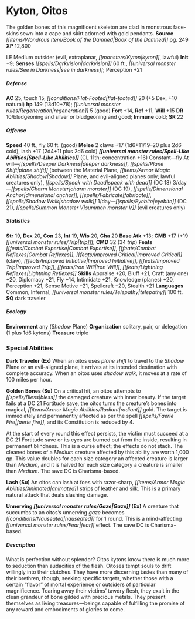 ﻿---
cssclass: [monsters]
title1: Kyton, Oitos
desc_short: The golden bones of this magnificent skeleton are clad in monstrous face-skins
  sewn into a cape and skirt adorned with gold pendants.
title2: Oitos
CR: 11
sources:
- name: Book of the Damned
  page: 249
  link: http://paizo.com/products/btpy9tok
XP: 12800
alignment: LE
size: Medium
type: outsider
subtypes:
- evil
- extraplanar
- kyton
- lawful
initiative:
  bonus: 9
senses:
  darkvision: 60
  see in darkness: true
AC:
  AC: 25
  touch: 15
  flat_footed: 20
  components:
    dex: 5
    natural: 10
HP:
  HP: 149
  long: 13d10+78
  regeneration: 5
  regeneration_weakness: good
saves:
  fort: 14
  ref: 11
  will: 15
DR:
- amount: 10
  weakness: bludgeoning and silver or bludgeoning and good
immunities:
- cold
SR: 22
speeds:
  base: 40
  fly: 60
  fly_maneuverability: good
attacks:
  melee:
  - - text: 2 claws +17 (1d6+11/19-20 plus 2d6 cold)
      entries:
      - - damage: 1d6+11
          crit_range: 19-20
        - damage: 2d6
          type: cold
      count: 2
      attack: claws
      bonus:
      - 17
    - text: lash +17 (2d4+11 plus 2d6 cold)
      entries:
      - - damage: 2d4+11
        - damage: 2d6
          type: cold
      attack: lash
      bonus:
      - 17
spell_like_abilities:
  entries:
  - name: fly
    source: default
    freq: Constant
  - name: deeper darkness
    source: default
    freq: At will
  - name: plane shift
    source: default
    freq: At will
    paren_text: between the Material Plane, Shadow Plane, and evil-aligned planes
      only; lawful creatures only
  - name: speak with dead
    source: default
    freq: At will
    DC: 18
  - name: charm monster
    source: default
    freq: 3/day
    DC: 19
  - name: dimensional anchor
    source: default
    freq: 3/day
  - name: fabricate
    source: default
    freq: 3/day
  - name: shadow walk
    source: default
    freq: 3/day
  - name: eyebite
    source: default
    freq: 1/day
    DC: 21
  - name: summon monster V
    source: default
    freq: 1/day
    other: evil creatures only
  sources:
  - name: default
    CL: 11
    concentration: 16
ability_scores:
  STR: 19
  DEX: 20
  CON: 23
  INT: 19
  WIS: 20
  CHA: 20
BAB: 13
CMB: 17
CMB_other: +19 trip
CMD: 32
CMD_other: 34 trip
feats:
- name: Combat Expertise
- name: Combat Reflexes
- name: Improved Critical (claw)
- name: Improved Initiative
- name: Improved Trip
- name: Iron Will
- name: Lightning Reflexes
skills:
  Appraise: 20
  Bluff: 21
  Craft (any one): 20
  Diplomacy: 21
  Fly: 14
  Intimidate: 21
  Knowledge (planes): 20
  Perception: 21
  Sense Motive: 21
  Spellcraft: 20
  Stealth: 21
languages:
- Common
- Infernal
- telepathy 100 ft.
special_qualities:
- dark traveler
ecology:
  environment: any (Shadow Plane)
  organization: solitary, pair, or delegation (1 plus 1d6 kytons)
  treasure_type: triple
special_abilities:
  Dark Traveler (Ex): When an oitos uses plane shift to travel to the Shadow Plane
    or an evil-aligned plane, it arrives at its intended destination with complete
    accuracy. When an oitos uses shadow walk, it moves at a rate of 100 miles per
    hour.
  Golden Bones (Su): |-
    On a critical hit, an oitos attempts to bless the damaged creature with inner beauty. If the target fails at a DC 21 Fortitude save, the oitos turns the creature's bones into magical, radiant gold. The target is immediately and permanently affected as per the spell faerie fire, and its Constitution is reduced by 4.

     At the start of every round this effect persists, the victim must succeed at a DC 21 Fortitude save or its eyes are burned out from the inside, resulting in permanent blindness. This is a curse effect; the effects do not stack. The cleaned bones of a Medium creature affected by this ability are worth 1,000 gp. This value doubles for each size category an affected creature is larger than Medium, and it is halved for each size category a creature is smaller than Medium. The save DC is Charisma-based.
  Lash (Su): An oitos can lash at foes with razor-sharp, animated strips of leather
    and silk. This is a primary natural attack that deals slashing damage.
  Unnerving Gaze (Ex): A creature that succumbs to an oitos's unnerving gaze becomes
    nauseated for 1 round. This is a mind-affecting fear effect. The save DC is Charisma-based.
desc_long: What is perfection without splendor? Oitos kytons know there is much more
  to seduction than audacities of the flesh. Oitoses tempt souls to drift willingly
  into their clutches. They have more discerning tastes than many of their brethren,
  though, seeking specific targets, whether those with a certain “flavor” of mortal
  experience or outsiders of particular magnificence. Tearing away their victims'
  tawdry flesh, they exalt in the clean grandeur of bone gilded with precious metals.
  They present themselves as living treasures-beings capable of fulfilling the promise
  of any reward and embodiments of glories to come.

---

# Kyton, Oitos
The golden bones of this magnificent skeleton are clad in monstrous face-skins sewn into a cape and skirt adorned with gold pendants.
**Source** _[[items/Wondrous Item/Book of the Damned|Book of the Damned]]_ pg. 249
**XP** 12,800

LE Medium outsider (evil, extraplanar, _[[monsters/Kyton|kyton]]_, lawful)
**Init** +9; **Senses** _[[spells/Darkvision|darkvision]]_ 60 ft., _[[universal monster rules/See in Darkness|see in darkness]]_; Perception +21

##### Defense

**AC** 25, touch 15, _[[conditions/Flat-Footed|flat-footed]]_ 20 (+5 Dex, +10 natural)
**hp** 149 (13d10+78); _[[universal monster rules/Regeneration|regeneration]]_ 5 (good)
**Fort** +14, **Ref** +11, **Will** +15
**DR** 10/bludgeoning and silver or bludgeoning and good; **Immune** cold; **SR** 22

##### Offense
**Speed** 40 ft., fly 60 ft. (good)
**Melee** 2 claws +17 (1d6+11/19–20 plus 2d6 cold), lash +17 (2d4+11 plus 2d6 cold)
**_[[universal monster rules/Spell-Like Abilities|Spell-Like Abilities]]_** (CL 11th; concentration +16)
Constant—fly
 At will—_[[spells/Deeper Darkness|deeper darkness]]_, _[[spells/Plane Shift|plane shift]]_ (between the Material Plane, _[[items/Armor Magic Abilities/Shadow|Shadow]]_ Plane, and evil-aligned planes only; lawful creatures only), _[[spells/Speak with Dead|speak with dead]]_ (DC 18)
 3/day—_[[spells/Charm Monster|charm monster]]_ (DC 19), _[[spells/Dimensional Anchor|dimensional anchor]]_, _[[spells/Fabricate|fabricate]]_, _[[spells/Shadow Walk|shadow walk]]_
 1/day—_[[spells/Eyebite|eyebite]]_ (DC 21), _[[spells/Summon Monster V|summon monster V]]_ (evil creatures only)

##### Statistics
**Str** 19, **Dex** 20, **Con** 23, **Int** 19, **Wis** 20, **Cha** 20
**Base Atk** +13; **CMB** +17 (+19 _[[universal monster rules/Trip|trip]]_); **CMD** 32 (34 _trip_)
**Feats** _[[feats/Combat Expertise|Combat Expertise]]_, _[[feats/Combat Reflexes|Combat Reflexes]]_, _[[feats/Improved Critical|Improved Critical]]_ (claw), _[[feats/Improved Initiative|Improved Initiative]]_, _[[feats/Improved Trip|Improved Trip]]_, _[[feats/Iron Will|Iron Will]]_, _[[feats/Lightning Reflexes|Lightning Reflexes]]_
**Skills** Appraise +20, Bluff +21, Craft (any one) +20, Diplomacy +21, Fly +14, Intimidate +21, Knowledge (planes) +20, Perception +21, Sense Motive +21, Spellcraft +20, Stealth +21
**Languages** Common, Infernal; _[[universal monster rules/Telepathy|telepathy]]_ 100 ft.
**SQ** dark traveler

##### Ecology

**Environment** any (_Shadow_ Plane)
**Organization** solitary, pair, or delegation (1 plus 1d6 kytons)
**Treasure** triple

### Special Abilities

**Dark Traveler (Ex)** When an oitos uses _plane shift_ to travel to the _Shadow_ Plane or an evil-aligned plane, it arrives at its intended destination with complete accuracy. When an oitos uses _shadow walk_, it moves at a rate of 100 miles per hour.

**Golden Bones (Su)** On a critical hit, an oitos attempts to _[[spells/Bless|bless]]_ the damaged creature with inner beauty. If the target fails at a DC 21 Fortitude save, the oitos turns the creature’s bones into magical, _[[items/Armor Magic Abilities/Radiant|radiant]]_ gold. The target is immediately and permanently affected as per the spell _[[spells/Faerie Fire|faerie fire]]_, and its Constitution is reduced by 4.

At the start of every round this effect persists, the victim must succeed at a DC 21 Fortitude save or its eyes are burned out from the inside, resulting in permanent blindness. This is a curse effect; the effects do not stack. The cleaned bones of a _Medium_ creature affected by this ability are worth 1,000 gp. This value doubles for each size category an affected creature is larger than _Medium_, and it is halved for each size category a creature is smaller than _Medium_. The save DC is Charisma-based.

**Lash (Su)** An oitos can lash at foes with razor-sharp, _[[items/Armor Magic Abilities/Animated|animated]]_ strips of leather and silk. This is a primary natural attack that deals slashing damage.

**Unnerving _[[universal monster rules/Gaze|Gaze]]_ (Ex)** A creature that succumbs to an oitos’s unnerving _gaze_ becomes _[[conditions/Nauseated|nauseated]]_ for 1 round. This is a mind-affecting _[[universal monster rules/Fear|fear]]_ effect. The save DC is Charisma-based.

##### Description

What is perfection without splendor? Oitos kytons know there is much more to seduction than audacities of the flesh. Oitoses tempt souls to drift willingly into their clutches. They have more discerning tastes than many of their brethren, though, seeking specific targets, whether those with a certain “flavor” of mortal experience or outsiders of particular magnificence. Tearing away their victims’ tawdry flesh, they exalt in the clean grandeur of bone gilded with precious metals. They present themselves as living treasures—beings capable of fulfilling the promise of any reward and embodiments of glories to come.